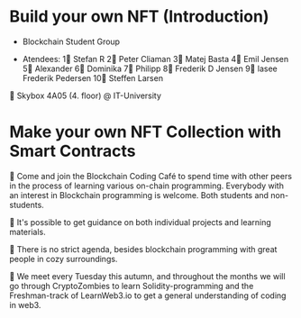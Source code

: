 # Build your own NFT (Introduction)
- Blockchain Student Group

- Atendees:
 1👋 Stefan R
 2👋 Peter Cliaman
 3👋 Matej Basta
 4👋 Emil Jensen
 5👋 Alexander
 6👋 Dominika
 7👋 Philipp
 8👋 Frederik D Jensen
 9👋 lasee Frederik Pedersen
10👋 Steffen Larsen

📍 Skybox 4A05 (4. floor) @ IT-University

# Make your own NFT Collection with Smart Contracts

📄 Come and join the Blockchain Coding Café to spend time with other peers in the process of learning various on-chain programming. Everybody with an interest in Blockchain programming is welcome. Both students and non-students.

📄 It's possible to get guidance on both individual projects and learning materials.

📄 There is no strict agenda, besides blockchain programming with great people in cozy surroundings.

📄 We meet every Tuesday this autumn, and throughout the months we will go through CryptoZombies to learn Solidity-programming and the Freshman-track of LearnWeb3.io to get a general understanding of coding in web3.